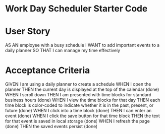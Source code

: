 # Work Day Scheduler Starter Code

# User Story
AS AN employee with a busy schedule
I WANT to add important events to a daily planner
SO THAT I can manage my time effectively

# Acceptance Criteria
GIVEN I am using a daily planner to create a schedule
WHEN I open the planner
THEN the current day is displayed at the top of the calendar (done)
WHEN I scroll down
THEN I am presented with time blocks for standard business hours (done)
WHEN I view the time blocks for that day
THEN each time block is color-coded to indicate whether it is in the past, present, or future (done)
WHEN I click into a time block (done)
THEN I can enter an event (done)
WHEN I click the save button for that time block
THEN the text for that event is saved in local storage (done)
WHEN I refresh the page (done)
THEN the saved events persist (done)

